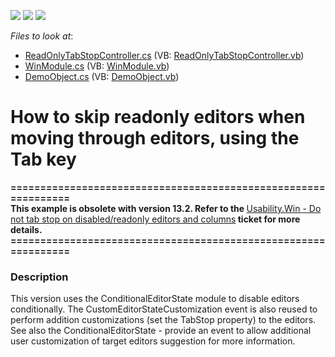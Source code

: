 <!-- default badges list -->
![](https://img.shields.io/endpoint?url=https://codecentral.devexpress.com/api/v1/VersionRange/128593773/10.1.4%2B)
[![](https://img.shields.io/badge/Open_in_DevExpress_Support_Center-FF7200?style=flat-square&logo=DevExpress&logoColor=white)](https://supportcenter.devexpress.com/ticket/details/E1508)
[![](https://img.shields.io/badge/📖_How_to_use_DevExpress_Examples-e9f6fc?style=flat-square)](https://docs.devexpress.com/GeneralInformation/403183)
<!-- default badges end -->
<!-- default file list -->
*Files to look at*:

* [ReadOnlyTabStopController.cs](./CS/ReadOnlyTabStopRemover.Module.Win/ReadOnlyTabStopController.cs) (VB: [ReadOnlyTabStopController.vb](./VB/ReadOnlyTabStopRemover.Module.Win/ReadOnlyTabStopController.vb))
* [WinModule.cs](./CS/ReadOnlyTabStopRemover.Module.Win/WinModule.cs) (VB: [WinModule.vb](./VB/ReadOnlyTabStopRemover.Module.Win/WinModule.vb))
* [DemoObject.cs](./CS/ReadOnlyTabStopRemover.Module/DemoObject.cs) (VB: [DemoObject.vb](./VB/ReadOnlyTabStopRemover.Module/DemoObject.vb))
<!-- default file list end -->
# How to skip readonly editors when moving through editors, using the Tab key


<p><strong>===============================================================</strong><strong><br />
</strong><strong> </strong><strong>This example is obsolete with version 13.2. Refer to the </strong><a href="https://www.devexpress.com/Support/Center/p/S30850">Usability.Win - Do not tab stop on disabled/readonly editors and columns</a><strong> ticket for more details.</strong><strong><br />
===============================================================</strong></p><p><u></u></p><p><u></u></p>


<h3>Description</h3>

<p>This version uses the ConditionalEditorState module to disable editors conditionally. The CustomEditorStateCustomization event is also reused to perform addition customizations (set the TabStop property) to the editors.<br />
See also the <a data-ticket="S33618">ConditionalEditorState - provide an event to allow additional user customization of target editors</a> suggestion for more information.</p>

<br/>


